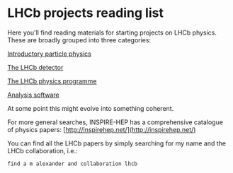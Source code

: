 # LHCb projects reading list

Here you'll find reading materials for starting projects on LHCb physics. These are broadly grouped into three categories:

[Introductory particle physics](introphys.html)

[The LHCb detector](detector.html)

[The LHCb physics programme](physics.html)

[Analysis software](computing.html)

At some point this might evolve into something coherent.


For more general searches, INSPIRE-HEP has a comprehensive catalogue of physics papers: [http://inspirehep.net/](http://inspirehep.net/)

You can find all the LHCb papers by simply searching for my name and the LHCb collaboration, i.e.:

`find a m alexander and collaboration lhcb`
